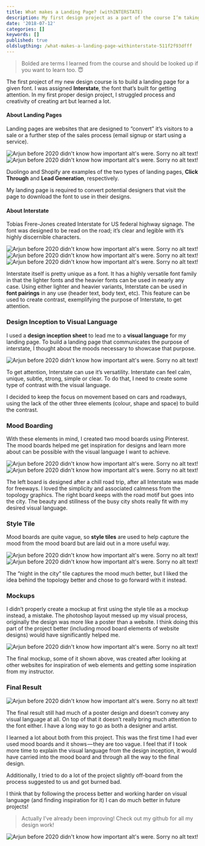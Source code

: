 ```yaml
---
title: What makes a Landing Page? (withINTERSTATE)
description: My first design project as a part of the course I’m taking at RED Academy
date: '2018-07-12'
categories: []
keywords: []
published: true
oldslugthing: /what-makes-a-landing-page-withinterstate-511f2f93dfff
---
```


> Bolded are terms I learned from the course and should be looked up if you want to learn too. 😇

The first project of my new design course is to build a landing page for a given font. I was assigned **Interstate**, the font that’s built for getting attention. In my first proper design project, I struggled process and creativity of creating art but learned a lot.

#### About Landing Pages

Landing pages are websites that are designed to “convert” it’s visitors to a sale or a further step of the sales process (email signup or start using a service).

![Arjun before 2020 didn't know how important alt's were. Sorry no alt text!](https://cdn-images-1.medium.com/max/600/1*j_Sidlq3wbk9dIr1anIunw.png)
![Arjun before 2020 didn't know how important alt's were. Sorry no alt text!](https://cdn-images-1.medium.com/max/600/1*YVx6KbdXc-oeRsbyTvGjNg.png)

Duolingo and Shopify are examples of the two types of landing pages, **Click Through** and **Lead Generation**, respectively.

My landing page is required to convert potential designers that visit the page to download the font to use in their designs.

#### About Interstate

Tobias Frere-Jones created Interstate for US federal highway signage. The font was designed to be read on the road; it’s clear and legible with it’s highly discernible characters.

![Arjun before 2020 didn't know how important alt's were. Sorry no alt text!](https://cdn-images-1.medium.com/max/400/1*0AVxvsuW8q2w8mmb2bJdbg.png)
![Arjun before 2020 didn't know how important alt's were. Sorry no alt text!](https://cdn-images-1.medium.com/max/400/1*rj2GShc-m3_rGyv6Cgkpcw.png)
![Arjun before 2020 didn't know how important alt's were. Sorry no alt text!](https://cdn-images-1.medium.com/max/400/1*t879NoXAN2HhCzoVhqAXWQ.png)

Interstate itself is pretty unique as a font. It has a highly versatile font family in that the lighter fonts and the heavier fonts can be used in nearly any case. Using either lighter and heavier variants, Interstate can be used in **font pairings** in any use (header text, body text, etc). This feature can be used to create contrast, exemplifying the purpose of Interstate, to get attention.

### Design Inception to Visual Language

I used a **design inception sheet** to lead me to a **visual language** for my landing page. To build a landing page that communicates the purpose of interstate, I thought about the moods necessary to showcase that purpose.

![Arjun before 2020 didn't know how important alt's were. Sorry no alt text!](https://cdn-images-1.medium.com/max/800/1*S4C55b9XsuYrra4WHu89CA.png)

To get attention, Interstate can use it’s versatility. Interstate can feel calm, unique, subtle, strong, simple or clear. To do that, I need to create some type of contrast with the visual language.

I decided to keep the focus on movement based on cars and roadways, using the lack of the other three elements (colour, shape and space) to build the contrast.

### Mood Boarding

With these elements in mind, I created two mood boards using Pinterest. The mood boards helped me get inspiration for designs and learn more about can be possible with the visual language I want to achieve.

![Arjun before 2020 didn't know how important alt's were. Sorry no alt text!](https://cdn-images-1.medium.com/max/600/1*uz3PhsXJ-HuamVdgGnb-Wg.png)
![Arjun before 2020 didn't know how important alt's were. Sorry no alt text!](https://cdn-images-1.medium.com/max/600/1*nyecQyjDk2wpn2eIx4cDmg.png)

The left board is designed after a chill road trip, after all Interstate was made for freeways. I loved the simplicity and associated calmness from the topology graphics. The right board keeps with the road motif but goes into the city. The beauty and stillness of the busy city shots really fit with my desired visual language.

### Style Tile

Mood boards are quite vague, so **style tiles** are used to help capture the mood from the mood board but are laid out in a more useful way.

![Arjun before 2020 didn't know how important alt's were. Sorry no alt text!](https://cdn-images-1.medium.com/max/600/1*pk838ykP61GPYRb1EaNX7Q.png)
![Arjun before 2020 didn't know how important alt's were. Sorry no alt text!](https://cdn-images-1.medium.com/max/600/1*CfOIsEttnMLYzSX6q8uUuA.png)

The “night in the city” tile captures the mood much better, but I liked the idea behind the topology better and chose to go forward with it instead.

### Mockups

I didn’t properly create a mockup at first using the style tile as a mockup instead, a mistake. The photoshop layout messed up my visual process, originally the design was more like a poster than a website. I think doing this part of the project better (including mood board elements of website designs) would have significantly helped me.

![Arjun before 2020 didn't know how important alt's were. Sorry no alt text!](https://cdn-images-1.medium.com/max/800/1*5PHJlw_j3Cj3YfwcQDmX0w.png)

The final mockup, some of it shown above, was created after looking at other websites for inspiration of web elements and getting some inspiration from my instructor.

### Final Result

![Arjun before 2020 didn't know how important alt's were. Sorry no alt text!](https://cdn-images-1.medium.com/max/800/1*nv0RaslfjoC47CUeUYmNkA.png)

The final result still had much of a poster design and doesn’t convey any visual language at all. On top of that it doesn’t really bring much attention to the font either. I have a long way to go as both a designer and artist.

I learned a lot about both from this project. This was the first time I had ever used mood boards and it shows — they are too vague. I feel that if I took more time to explain the visual language from the design inception, it would have carried into the mood board and through all the way to the final design.

Additionally, I tried to do a lot of the project slightly off-board from the process suggested to us and got burned bad.

I think that by following the process better and working harder on visual language (and finding inspiration for it) I can do much better in future projects!

> Actually I’ve already been improving! Check out my github for all my design work!

![Arjun before 2020 didn't know how important alt's were. Sorry no alt text!](https://cdn-images-1.medium.com/max/800/1*k3x4eNfGaG54H9skwyKeSA.png)
